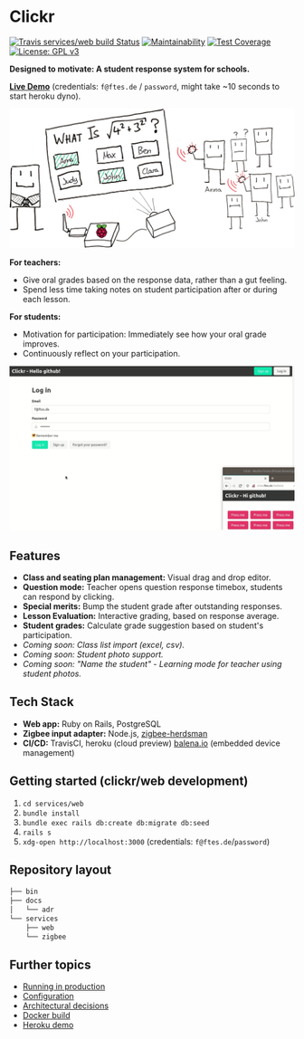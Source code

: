 # Clickr
[![Travis services/web build Status](https://travis-ci.com/ftes/clickr-rails.svg?branch=master)](https://travis-ci.com/ftes/clickr-rails)
[![Maintainability](https://api.codeclimate.com/v1/badges/2e8f539b798959baf7e9/maintainability)](https://codeclimate.com/github/ftes/clickr-rails/maintainability)
[![Test Coverage](https://api.codeclimate.com/v1/badges/2e8f539b798959baf7e9/test_coverage)](https://codeclimate.com/github/ftes/clickr-rails/test_coverage)
[![License: GPL v3](https://img.shields.io/badge/License-GPLv3-blue.svg)](https://www.gnu.org/licenses/gpl-3.0)

**Designed to motivate: A student response system for schools.**

[**Live Demo**](http://clickr.ftes.de) (credentials: `f@ftes.de` / `password`, might take ~10 seconds to start heroku dyno).

![Clickr Diagram](docs/images/diagram_small.png)

**For teachers:**
- Give oral grades based on the response data, rather than a gut feeling.
- Spend less time taking notes on student participation after or during each lesson. 

**For students:**
- Motivation for participation: Immediately see how your oral grade improves.
- Continuously reflect on your participation.

![Clickr Screencast](docs/videos/screencast.gif)

## Features
- **Class and seating plan management:** Visual drag and drop editor.
- **Question mode:** Teacher opens question response timebox, students can respond by clicking.
- **Special merits:** Bump the student grade after outstanding responses.
- **Lesson Evaluation:** Interactive grading, based on response average.
- **Student grades:** Calculate grade suggestion based on student's participation.
- _Coming soon: Class list import (excel, csv)._
- _Coming soon: Student photo support._
- _Coming soon: "Name the student" - Learning mode for teacher using student photos._


## Tech Stack
- **Web app:** Ruby on Rails, PostgreSQL
- **Zigbee input adapter:** Node.js, [zigbee-herdsman](https://github.com/Koenkk/zigbee-herdsman)
- **CI/CD:** TravisCI, heroku (cloud preview) [balena.io](https://www.balena.io/) (embedded device management)


## Getting started (clickr/web development)
<!-- TODO Double check -->
1. `cd services/web`
2. `bundle install`
3. `bundle exec rails db:create db:migrate db:seed`
4. `rails s`
5. `xdg-open http://localhost:3000` (credentials: `f@ftes.de`/`password`)


## Repository layout
<!-- $ tree -L 2 --filelimit 20 -d -->
```
├── bin
├── docs
│   └── adr
└── services
    ├── web
    └── zigbee
```


## Further topics
- [Running in production](./docs/running-in-production.md)
- [Configuration](./docs/configuration.md)
- [Architectural decisions](./docs/adr)
- [Docker build](./docs/docker-build.md)
- [Heroku demo](./docs/heroku.md)
